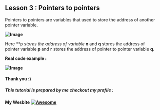 ## Lesson 3 : Pointers to pointers

Pointers to pointers are variables that used to store the address of another pointer variable.

**![Image](http://blog.ashutoshdwivedi.in/tutorials/pointers/pointer%20types/4.png)**

Here **p *stores the address of variable* **x** and **q** stores the address of pointer variable **p** and **r** stores the address of pointer to pointer variable **q.**  

**Real code example :**

**![Image](http://blog.ashutoshdwivedi.in/tutorials/pointers/pointer%20types/4.png)**

#### Thank you :)
##### This tutorial is prepared by me checkout my profile :
**My Wesbite**  **[![Awesome](https://awesome.re/badge.svg)](https://ashutoshdwivedi.in)**

